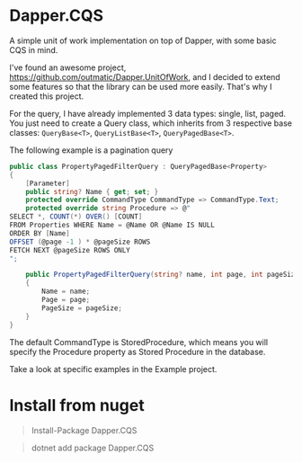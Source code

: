 # Dapper.CQS
A simple unit of work implementation on top of Dapper, with some basic CQS in mind.

I've found an awesome project, https://github.com/outmatic/Dapper.UnitOfWork, and I decided to extend some features so that the library can be used more easily. That's why I created this project.

For the query, I have already implemented 3 data types: single, list, paged. You just need to create a Query class, which inherits from 3 respective base classes: `QueryBase<T>`, `QueryListBase<T>`, `QueryPagedBase<T>`.

The following example is a pagination query
```c#
public class PropertyPagedFilterQuery : QueryPagedBase<Property>
{
	[Parameter]
	public string? Name { get; set; }
	protected override CommandType CommandType => CommandType.Text;
	protected override string Procedure => @"
SELECT *, COUNT(*) OVER() [COUNT] 
FROM Properties WHERE Name = @Name OR @Name IS NULL
ORDER BY [Name]
OFFSET (@page -1 ) * @pageSize ROWS
FETCH NEXT @pageSize ROWS ONLY
";

	public PropertyPagedFilterQuery(string? name, int page, int pageSize)
	{
		Name = name;
		Page = page;
		PageSize = pageSize;
	}
}
```
The default CommandType is StoredProcedure, which means you will specify the Procedure property as Stored Procedure in the database.

Take a look at specific examples in the Example project.

# Install from nuget
> Install-Package Dapper.CQS

> dotnet add package Dapper.CQS
